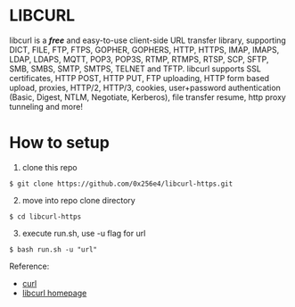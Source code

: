 # LIBCURL
libcurl is a _**free**_ and easy-to-use client-side URL transfer library, supporting DICT, FILE, FTP, FTPS, GOPHER, GOPHERS, HTTP, HTTPS, IMAP, IMAPS, LDAP, LDAPS, MQTT, POP3, POP3S, RTMP, RTMPS, RTSP, SCP, SFTP, SMB, SMBS, SMTP, SMTPS, TELNET and TFTP. libcurl supports SSL certificates, HTTP POST, HTTP PUT, FTP uploading, HTTP form based upload, proxies, HTTP/2, HTTP/3, cookies, user+password authentication (Basic, Digest, NTLM, Negotiate, Kerberos), file transfer resume, http proxy tunneling and more!

# How to setup
1. clone this repo 
```
$ git clone https://github.com/0x256e4/libcurl-https.git
```
2. move into repo clone directory
```
$ cd libcurl-https
```
3. execute run.sh, use -u flag for url
```
$ bash run.sh -u "url"
```

Reference:

- [curl](https://curl.se/)
- [libcurl homepage](https://curl.se/libcurl/)
